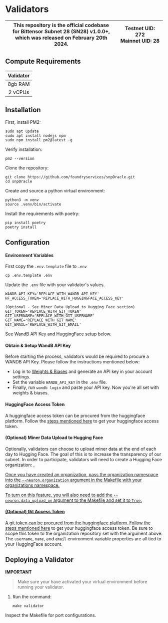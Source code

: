 # Validators

<div align="center">

| This repository is the official codebase<br>for Bittensor Subnet 28 (SN28) v1.0.0+,<br>which was released on February 20th 2024. | **Testnet UID:**  272 <br> **Mainnet UID:**  28 |
| - | - |

</div>

## Compute Requirements

| Validator |
| :-------: |
|  8gb RAM  |
|  2 vCPUs  |

## Installation

First, install PM2:
```
sudo apt update
sudo apt install nodejs npm
sudo npm install pm2@latest -g
```

Verify installation:
```
pm2 --version
```

Clone the repository:
```
git clone https://github.com/foundryservices/snpOracle.git
cd snpOracle
```

Create and source a python virtual environment:
```
python3 -m venv
source .venv/bin/activate
```

Install the requirements with poetry:
```
pip install poetry
poetry install
```

## Configuration

#### Environment Variables
First copy the `.env.template` file to `.env`

```shell
cp .env.template .env
```

Update the `.env` file with your validator's values.

```text
WANDB_API_KEY='REPLACE_WITH_WANDB_API_KEY'
HF_ACCESS_TOKEN='REPLACE_WITH_HUGGINGFACE_ACCESS_KEY'

(Optional - See Miner Data Upload to Hugging Face section)
GIT_TOKEN='REPLACE_WITH_GIT_TOKEN' 
GIT_USERNAME='REPLACE_WITH_GIT_USERNAME' 
GIT_NAME='REPLACE_WITH_GIT_NAME'
GIT_EMAIL='REPLACE_WITH_GIT_EMAIL'
```

See WandB API Key and HuggingFace setup below.

#### Obtain & Setup WandB API Key
Before starting the process, validators would be required to procure a WANDB API Key. Please follow the instructions mentioned below:<br>

- Log in to <a href="https://wandb.ai">Weights & Biases</a> and generate an API key in your account settings.
- Set the variable `WANDB_API_KEY` in the `.env` file.
- Finally, run `wandb login` and paste your API key. Now you're all set with weights & biases.

#### HuggingFace Access Token
A huggingface access token can be procured from the huggingface platform. Follow the <a href='https://huggingface.co/docs/hub/en/security-tokens'>steps mentioned here</a> to get your huggingface access token.

#### (Optional) Miner Data Upload to Hugging Face
Optionally, validators can choose to upload miner data at the end of each day to Hugging Face. The goal of this is to increase the transparency of our subnet. In order to participate, validators will need to create a Hugging Face organization: <a href='https://huggingface.co/docs/hub/en/organizations'>. 

Once you have created an organization, pass the organization namespace into the ```--neuron.organization``` argument in the Makefile with your organizations namespace.

To turn on this feature, you will also need to add the ```--neuron.data_upload_on``` argument to the Makefile and set it to ```True```.

#### (Optional) Git Access Token
A git token can be procured from the huggingface platform. Follow the <a href='https://huggingface.co/docs/hub/en/security-tokens'>steps mentioned here</a> to get your huggingface access token. Be sure to scope this token to the organization repository set with the argument above. The `username`, `name`, and `email` environment variable properties are all tied to your HuggingFace account.

## Deploying a Validator
**IMPORTANT**
> Make sure your have activated your virtual environment before running your validator.
1. Run the command:
    ```shell
    make validator
    ```

Inspect the Makefile for port configurations.
